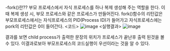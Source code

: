 -fork()란??
  부모 프로세스에서 자식 프로세스를 하나 복제 생성해 주는 역할을 한다.
이때 복제 생성 시, 부모 프로세스와 같은 프로세스가 만들어진다.
fork()함수의 리턴값은 부모프로세스에서는 자식프로세스의 PID(Process ID)가 들어가고
자식프로세스에는 pork의 리턴값은 0이 들어간다.
<코드>
![image](https://user-images.githubusercontent.com/79188587/165889966-6da25582-cee1-4ce7-9f5e-3e5a8a8ba867.png)
<실행결과>
![image](https://user-images.githubusercontent.com/79188587/165889935-c1e70c17-c08e-4da6-8b48-9887d7acbb1c.png)

결과를 보면 child process가 출력한 문장의 위치가 프로세스가 끝난후 출력 된것을 볼 수 있다.
이결과로보아 부모프로세스의 코드실행이 우선이라는 것을 알 수 있다.
